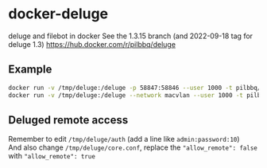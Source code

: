 # docker-deluge

deluge and filebot in docker
See the 1.3.15 branch (and 2022-09-18 tag for deluge 1.3)
<https://hub.docker.com/r/pilbbq/deluge>

## Example

```bash
docker run -v /tmp/deluge:/deluge -p 58847:58846 --user 1000 -t pilbbq/deluge
docker run -v /tmp/deluge:/deluge --network macvlan --user 1000 -t pilbbq/deluge
```

## Deluged remote access

Remember to edit `/tmp/deluge/auth` (add a line like `admin:password:10`)  
And also change `/tmp/deluge/core.conf`, replace the `"allow_remote": false` with `"allow_remote": true`
